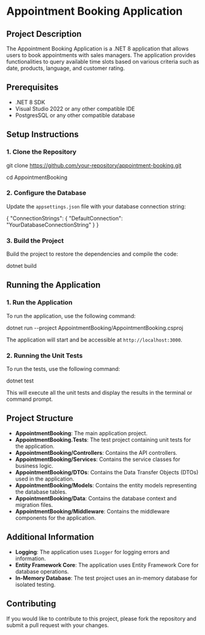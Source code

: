 # Appointment Booking Application

## Project Description
The Appointment Booking Application is a .NET 8 application that allows users to book appointments with sales managers. The application provides functionalities to query available time slots based on various criteria such as date, products, language, and customer rating.

## Prerequisites
- .NET 8 SDK
- Visual Studio 2022 or any other compatible IDE
- PostgresSQL or any other compatible database

## Setup Instructions

### 1. Clone the Repository

git clone https://github.com/your-repository/appointment-booking.git 

cd AppointmentBooking

### 2. Configure the Database
Update the `appsettings.json` file with your database connection string:

{ "ConnectionStrings": { "DefaultConnection": "YourDatabaseConnectionString" } }

### 3. Build the Project
Build the project to restore the dependencies and compile the code:

dotnet build

## Running the Application

### 1. Run the Application
To run the application, use the following command:

dotnet run --project AppointmentBooking/AppointmentBooking.csproj

The application will start and be accessible at `http://localhost:3000`.

### 2. Running the Unit Tests
To run the tests, use the following command:

dotnet test

This will execute all the unit tests and display the results in the terminal or command prompt.

## Project Structure
- **AppointmentBooking**: The main application project.
- **AppointmentBooking.Tests**: The test project containing unit tests for the application.
- **AppointmentBooking/Controllers**: Contains the API controllers.
- **AppointmentBooking/Services**: Contains the service classes for business logic.
- **AppointmentBooking/DTOs**: Contains the Data Transfer Objects (DTOs) used in the application.
- **AppointmentBooking/Models**: Contains the entity models representing the database tables.
- **AppointmentBooking/Data**: Contains the database context and migration files.
- **AppointmentBooking/Middleware**: Contains the middleware components for the application.

## Additional Information
- **Logging**: The application uses `ILogger` for logging errors and information.
- **Entity Framework Core**: The application uses Entity Framework Core for database operations.
- **In-Memory Database**: The test project uses an in-memory database for isolated testing.

## Contributing
If you would like to contribute to this project, please fork the repository and submit a pull request with your changes.

